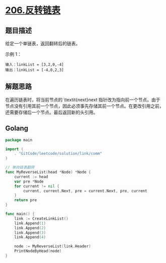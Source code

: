 # [206.反转链表](https://leetcode-cn.com/problems/reverse-linked-list/)

## 题目描述

给定一个单链表，返回翻转后的链表。

示例 1：

```
输入：linkList = [3,2,0,-4]
输出：linkList = [-4,0,2,3]
```

## 解题思路

在遍历链表时，将当前节点的 \textit{next}next 指针改为指向前一个节点。由于节点没有引用其前一个节点，因此必须事先存储其前一个节点。在更改引用之前，还需要存储后一个节点。最后返回新的头引用。

## Golang

```go
package main

import (
	. "GitCode/leetcode/solution/link/comm"
)

// 单向链表翻转
func MyReverseList(head *Node) *Node {
	current := head
	var pre *Node
	for current != nil {
		current, current.Next, pre = current.Next, pre, current
	}
	return pre
}

func main() {
	link := CreateLinkList()
	link.Append(1)
	link.Append(2)
	link.Append(3)
	link.Append(4)

	node := MyReverseList(link.Header)
	PrintNodeByHead(node)	
}
```
